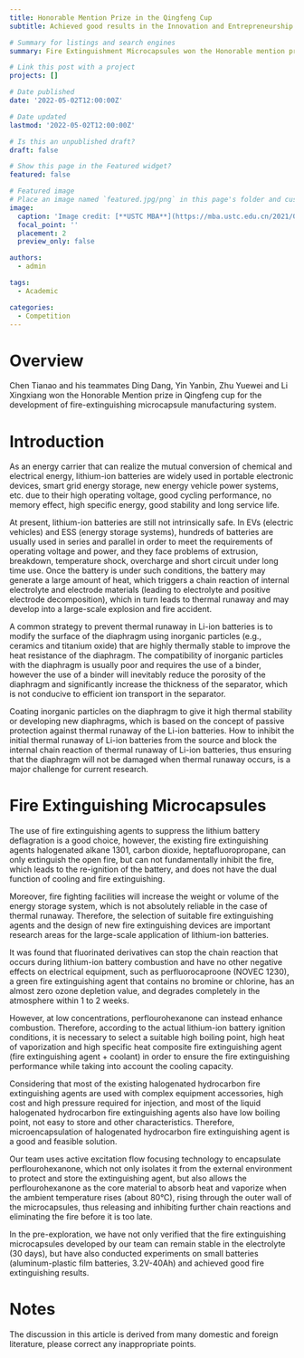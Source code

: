 ```yaml
---
title: Honorable Mention Prize in the Qingfeng Cup 
subtitle: Achieved good results in the Innovation and Entrepreneurship Competition of University of Science and Technology of China

# Summary for listings and search engines
summary: Fire Extinguishment Microcapsules won the Honorable mention prize in the Qingfeng Cup, the Innovation and Entrepreneurship Competition of University of Science and Technology of China.

# Link this post with a project
projects: []

# Date published
date: '2022-05-02T12:00:00Z'

# Date updated
lastmod: '2022-05-02T12:00:00Z'

# Is this an unpublished draft?
draft: false

# Show this page in the Featured widget?
featured: false

# Featured image
# Place an image named `featured.jpg/png` in this page's folder and customize its options here.
image:
  caption: 'Image credit: [**USTC MBA**](https://mba.ustc.edu.cn/2021/0304/c20842a475321/page.htm)'
  focal_point: ''
  placement: 2
  preview_only: false

authors:
  - admin

tags:
  - Academic

categories:
  - Competition
---
```


# Overview
  Chen Tianao and his teammates Ding Dang, Yin Yanbin, Zhu Yuewei and Li Xingxiang won the Honorable Mention prize in Qingfeng cup for the development of fire-extinguishing microcapsule manufacturing system.

# Introduction
  As an energy carrier that can realize the mutual conversion of chemical and electrical energy, lithium-ion batteries are widely used in portable electronic devices, smart grid energy storage, new energy vehicle power systems, etc. due to their high operating voltage, good cycling performance, no memory effect, high specific energy, good stability and long service life.

  At present, lithium-ion batteries are still not intrinsically safe. In EVs (electric vehicles) and ESS (energy storage systems), hundreds of batteries are usually used in series and parallel in order to meet the requirements of operating voltage and power, and they face problems of extrusion, breakdown, temperature shock, overcharge and short circuit under long time use. Once the battery is under such conditions, the battery may generate a large amount of heat, which triggers a chain reaction of internal electrolyte and electrode materials (leading to electrolyte and positive electrode decomposition), which in turn leads to thermal runaway and may develop into a large-scale explosion and fire accident.

  A common strategy to prevent thermal runaway in Li-ion batteries is to modify the surface of the diaphragm using inorganic particles (e.g., ceramics and titanium oxide) that are highly thermally stable to improve the heat resistance of the diaphragm. The compatibility of inorganic particles with the diaphragm is usually poor and requires the use of a binder, however the use of a binder will inevitably reduce the porosity of the diaphragm and significantly increase the thickness of the separator, which is not conducive to efficient ion transport in the separator.

  Coating inorganic particles on the diaphragm to give it high thermal stability or developing new diaphragms, which is based on the concept of passive protection against thermal runaway of the Li-ion batteries. How to inhibit the initial thermal runaway of Li-ion batteries from the source and block the internal chain reaction of thermal runaway of Li-ion batteries, thus ensuring that the diaphragm will not be damaged when thermal runaway occurs, is a major challenge for current research.

# Fire Extinguishing Microcapsules
  The use of fire extinguishing agents to suppress the lithium battery deflagration is a good choice, however, the existing fire extinguishing agents halogenated alkane 1301, carbon dioxide, heptafluoropropane, can only extinguish the open fire, but can not fundamentally inhibit the fire, which leads to the re-ignition of the battery, and does not have the dual function of cooling and fire extinguishing.

  Moreover, fire fighting facilities will increase the weight or volume of the energy storage system, which is not absolutely reliable in the case of thermal runaway. Therefore, the selection of suitable fire extinguishing agents and the design of new fire extinguishing devices are important research areas for the large-scale application of lithium-ion batteries.

  It was found that fluorinated derivatives can stop the chain reaction that occurs during lithium-ion battery combustion and have no other negative effects on electrical equipment, such as perfluorocaproone (NOVEC 1230), a green fire extinguishing agent that contains no bromine or chlorine, has an almost zero ozone depletion value, and degrades completely in the atmosphere within 1 to 2 weeks.
  
  However, at low concentrations, perflourohexanone can instead enhance combustion. Therefore, according to the actual lithium-ion battery ignition conditions, it is necessary to select a suitable high boiling point, high heat of vaporization and high specific heat composite fire extinguishing agent (fire extinguishing agent + coolant) in order to ensure the fire extinguishing performance while taking into account the cooling capacity.

  Considering that most of the existing halogenated hydrocarbon fire extinguishing agents are used with complex equipment accessories, high cost and high pressure required for injection, and most of the liquid halogenated hydrocarbon fire extinguishing agents also have low boiling point, not easy to store and other characteristics. Therefore, microencapsulation of halogenated hydrocarbon fire extinguishing agent is a good and feasible solution.

  Our team uses active excitation flow focusing technology to encapsulate perflourohexanone, which not only isolates it from the external environment to protect and store the extinguishing agent, but also allows the perflourohexanone as the core material to absorb heat and vaporize when the ambient temperature rises (about 80°C), rising through the outer wall of the microcapsules, thus releasing and inhibiting further chain reactions and eliminating the fire before it is too late.

  In the pre-exploration, we have not only verified that the fire extinguishing microcapsules developed by our team can remain stable in the electrolyte (30 days), but have also conducted experiments on small batteries (aluminum-plastic film batteries, 3.2V-40Ah) and achieved good fire extinguishing results.

# Notes
  The discussion in this article is derived from many domestic and foreign literature, please correct any inappropriate points.